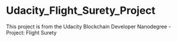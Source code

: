 # Udacity_Flight_Surety_Project
This project is from the Udacity Blockchain Developer Nanodegree - Project: Flight Surety
